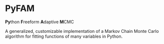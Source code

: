 # PyFAM

**Py**thon **F**reeform **A**daptive **M**CMC

A generalized, customizable implementation of a Markov Chain Monte Carlo algorithm for fitting functions of many variables in Python.
